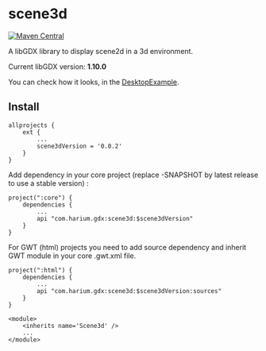 # scene3d
[![Maven Central](https://maven-badges.herokuapp.com/maven-central/com.harium.gdx/scene3d/badge.svg)](https://maven-badges.herokuapp.com/maven-central/com.harium.gdx/scene3d/)

A libGDX library to display scene2d in a 3d environment.

Current libGDX version: **1.10.0**

You can check how it looks, in the [DesktopExample](https://github.com/Harium/scene3d/blob/main/src/test/java/DesktopExample.java).

## Install

```
allprojects {
	ext {
        ...
        scene3dVersion = '0.0.2'
    }
}
```

Add dependency in your core project (replace -SNAPSHOT by latest release to use a stable version) :

```
project(":core") {
    dependencies {
    	...
        api "com.harium.gdx:scene3d:$scene3dVersion"
    }
}
```

For GWT (html) projects you need to add source dependency and inherit GWT module in your core .gwt.xml file.

```
project(":html") {
    dependencies {
    	...
        api "com.harium.gdx:scene3d:$scene3dVersion:sources"
    }
}
```

```
<module>
	<inherits name='Scene3d' />
	...
</module>
```



